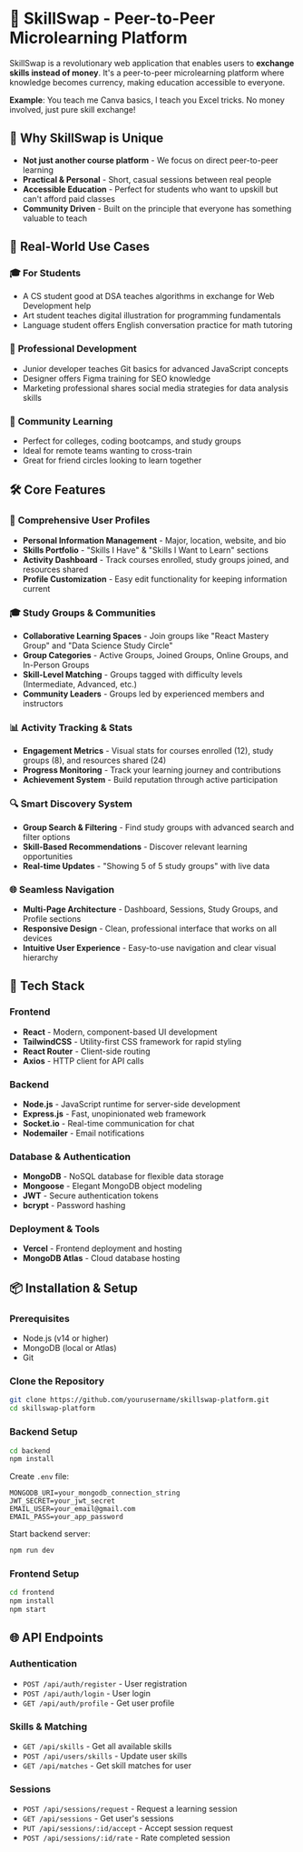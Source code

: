 # 🧾 SkillSwap - Peer-to-Peer Microlearning Platform
SkillSwap is a revolutionary web application that enables users to **exchange skills instead of money**. 
It's a peer-to-peer microlearning platform where knowledge becomes currency, making education accessible to everyone.

**Example**: You teach me Canva basics, I teach you Excel tricks. No money involved, just pure skill exchange!

## 🎯 **Why SkillSwap is Unique**

- **Not just another course platform** - We focus on direct peer-to-peer learning
- **Practical & Personal** - Short, casual sessions between real people
- **Accessible Education** - Perfect for students who want to upskill but can't afford paid classes
- **Community Driven** - Built on the principle that everyone has something valuable to teach

## 💼 **Real-World Use Cases**

### 🎓 **For Students**
- A CS student good at DSA teaches algorithms in exchange for Web Development help
- Art student teaches digital illustration for programming fundamentals
- Language student offers English conversation practice for math tutoring

### 🏢 **Professional Development**
- Junior developer teaches Git basics for advanced JavaScript concepts
- Designer offers Figma training for SEO knowledge
- Marketing professional shares social media strategies for data analysis skills

### 🌟 **Community Learning**
- Perfect for colleges, coding bootcamps, and study groups
- Ideal for remote teams wanting to cross-train
- Great for friend circles looking to learn together

## 🛠️ **Core Features**

### 👤 **Comprehensive User Profiles**
- **Personal Information Management** - Major, location, website, and bio
- **Skills Portfolio** - "Skills I Have" & "Skills I Want to Learn" sections
- **Activity Dashboard** - Track courses enrolled, study groups joined, and resources shared
- **Profile Customization** - Easy edit functionality for keeping information current

### 🎓 **Study Groups & Communities**
- **Collaborative Learning Spaces** - Join groups like "React Mastery Group" and "Data Science Study Circle"
- **Group Categories** - Active Groups, Joined Groups, Online Groups, and In-Person Groups
- **Skill-Level Matching** - Groups tagged with difficulty levels (Intermediate, Advanced, etc.)
- **Community Leaders** - Groups led by experienced members and instructors

### 📊 **Activity Tracking & Stats**
- **Engagement Metrics** - Visual stats for courses enrolled (12), study groups (8), and resources shared (24)
- **Progress Monitoring** - Track your learning journey and contributions
- **Achievement System** - Build reputation through active participation

### 🔍 **Smart Discovery System**
- **Group Search & Filtering** - Find study groups with advanced search and filter options
- **Skill-Based Recommendations** - Discover relevant learning opportunities
- **Real-time Updates** - "Showing 5 of 5 study groups" with live data

### 🌐 **Seamless Navigation**
- **Multi-Page Architecture** - Dashboard, Sessions, Study Groups, and Profile sections
- **Responsive Design** - Clean, professional interface that works on all devices
- **Intuitive User Experience** - Easy-to-use navigation and clear visual hierarchy

## 🚀 **Tech Stack**

### **Frontend**
- **React** - Modern, component-based UI development
- **TailwindCSS** - Utility-first CSS framework for rapid styling
- **React Router** - Client-side routing
- **Axios** - HTTP client for API calls

### **Backend**
- **Node.js** - JavaScript runtime for server-side development
- **Express.js** - Fast, unopinionated web framework
- **Socket.io** - Real-time communication for chat
- **Nodemailer** - Email notifications

### **Database & Authentication**
- **MongoDB** - NoSQL database for flexible data storage
- **Mongoose** - Elegant MongoDB object modeling
- **JWT** - Secure authentication tokens
- **bcrypt** - Password hashing

### **Deployment & Tools**
- **Vercel** - Frontend deployment and hosting
- **MongoDB Atlas** - Cloud database hosting

## 📦 **Installation & Setup**

### **Prerequisites**
- Node.js (v14 or higher)
- MongoDB (local or Atlas)
- Git

### **Clone the Repository**
```bash
git clone https://github.com/yourusername/skillswap-platform.git
cd skillswap-platform
```

### **Backend Setup**
```bash
cd backend
npm install
```

Create `.env` file:
```env
MONGODB_URI=your_mongodb_connection_string
JWT_SECRET=your_jwt_secret
EMAIL_USER=your_email@gmail.com
EMAIL_PASS=your_app_password
```

Start backend server:
```bash
npm run dev
```

### **Frontend Setup**
```bash
cd frontend
npm install
npm start
```

## 🌐 **API Endpoints**

### **Authentication**
- `POST /api/auth/register` - User registration
- `POST /api/auth/login` - User login
- `GET /api/auth/profile` - Get user profile

### **Skills & Matching**
- `GET /api/skills` - Get all available skills
- `POST /api/users/skills` - Update user skills
- `GET /api/matches` - Get skill matches for user

### **Sessions**
- `POST /api/sessions/request` - Request a learning session
- `GET /api/sessions` - Get user's sessions
- `PUT /api/sessions/:id/accept` - Accept session request
- `POST /api/sessions/:id/rate` - Rate completed session






